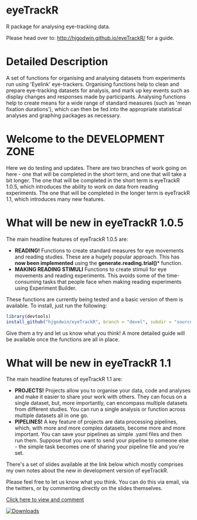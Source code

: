 # eyeTrackR

R package for analysing eye-tracking data. 

Please head over to: http://hjgodwin.github.io/eyeTrackR/ for a guide.

# Detailed Description

A set of functions for organising and analysing datasets from experiments run using 'Eyelink' eye-trackers. Organising functions help to clean and prepare eye-tracking datasets for analysis, and mark up key events such as display changes and responses made by participants. Analysing functions help to create means for a wide range of standard measures (such as 'mean fixation durations'), which can then be fed into the appropriate statistical analyses and graphing packages as necessary.

# Welcome to the **DEVELOPMENT ZONE**

Here we do testing and updates. There are two branches of work going on here - one that will be completed in the short term, and one that will take a bit longer. The one that will be completed in the short term is eyeTrackR 1.0.5, which introduces the ability to work on data from reading experiments. The one that will be completed in the longer term is eyeTrackR 1.1, which introduces many new features.

# What will be new in **eyeTrackR 1.0.5**

The main headline features of eyeTrackR 1.0.5 are:
- **READING!** Functions to create standard measures for eye movements and reading studies. These are a hugely popular approach. This has **now been implemented** using the **generate.reading.trial()*** function.
- **MAKING READING STIMULI** Functions to create stimuli for eye movements and reading experiments. This avoids some of the time-consuming tasks that people face when making reading experiments using Experiment Builder.

These functions are currently being tested and a basic version of them is available. To install, just run the following:

```R
library(devtools)
install_github("hjgodwin/eyeTrackR", branch = "devel", subdir = "source")
```
Give them a try and let us know what you think! A more detailed guide will be available once the functions are all in place.

# What will be new in **eyeTrackR 1.1**

The main headline features of eyeTrackR 1.1 are:
- **PROJECTS!** Projects allow you to organise your data, code and analyses and make it easier to share your work with others. They can focus on a single dataset, but, more importantly, can encompass multiple datasets from different studies. You can run a single analysis or function across multiple datasets all in one go.
- **PIPELINES!** A key feature of projects are data processing pipelines, which, with more and more complex datasets, become more and more important. You can save your pipelines as simple .yaml files and then run them. Suppose that you want to send your pipeline to someone else - the simple task becomes one of sharing your pipeline file and you're set.

There's a set of slides available at the link below which mostly comprises my own notes about the new in development version of eyeTrackR.

Please feel free to let us know what you think. You can do this via email, via the twitters, or by commenting directly on the slides themselves.

[Click here to view and comment](https://drive.google.com/file/d/1iTdHwiwN6YzQYZVKqISh3sf6hDV5culT/view?usp=sharing)

[![Downloads ](https://cranlogs.r-pkg.org/badges/grand-total/eyeTrackR)](https://cran.r-project.org/package=eyeTrackR)
